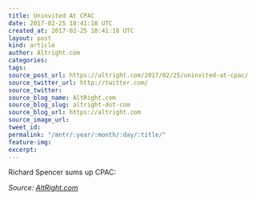```yaml
---
title: Uninvited At CPAC
date: 2017-02-25 18:41:18 UTC
created_at: 2017-02-25 18:41:18 UTC
layout: post
kind: article
author: Altright.com
categories: 
tags: 
source_post_url: https://altright.com/2017/02/25/uninvited-at-cpac/
source_twitter_url: http://twitter.com/
source_twitter: 
source_blog_name: AltRight.com
source_blog_slug: altright-dot-com
source_blog_url: https://altright.com
source_image_url: 
tweet_id: 
permalink: "/mntr/:year/:month/:day/:title/"
feature-img: 
excerpt: 
---
```

Richard Spencer sums up CPAC:<div class="">
    <i>Source: <a href="https://altright.com">AltRight.com</a></i>
</div>
